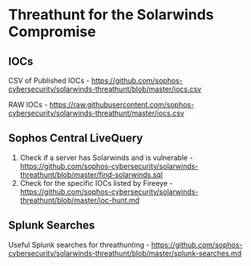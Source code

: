 # Threathunt for the Solarwinds Compromise 

## IOCs

CSV of Published IOCs - https://github.com/sophos-cybersecurity/solarwinds-threathunt/blob/master/iocs.csv

RAW IOCs - https://raw.githubusercontent.com/sophos-cybersecurity/solarwinds-threathunt/master/iocs.csv

## Sophos Central LiveQuery

1. Check if a server has Solarwinds and is vulnerable  - https://github.com/sophos-cybersecurity/solarwinds-threathunt/blob/master/find-solarwinds.sql
2. Check for the specific IOCs listed by Fireeye - https://github.com/sophos-cybersecurity/solarwinds-threathunt/blob/master/ioc-hunt.md

## Splunk Searches

Useful Splunk searches for threathunting - https://github.com/sophos-cybersecurity/solarwinds-threathunt/blob/master/splunk-searches.md


